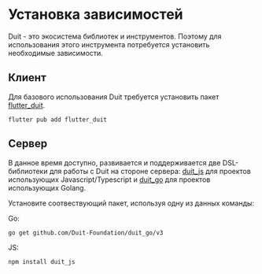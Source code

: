 # Установка зависимостей

Duit - это экосистема библиотек и инструментов. Поэтому для использования этого инструмента
потребуется установить необходимые зависимости.

## Клиент

Для базового использования Duit требуется установить
пакет [flutter_duit](https://pub.dev/packages/flutter_duit).

```text 
flutter pub add flutter_duit
```

## Сервер

В данное время доступно, развивается и поддерживается две DSL-библиотеки для
работы с Duit на стороне сервера: [duit_js](https://github.com/Duit-Foundation/duit_js) для проектов использующих Javascript/Typescript
и [duit_go](https://github.com/Duit-Foundation/duit_go) для проектов использующих Golang.

Установите соотвествующий пакет, используя одну из данных команды:

Go:

```text
go get github.com/Duit-Foundation/duit_go/v3
```

JS:

```text
npm install duit_js
```
